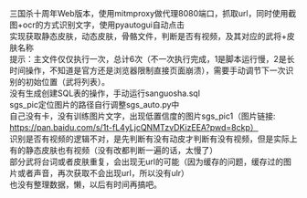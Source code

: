 三国杀十周年Web版本，使用mitmproxy做代理8080端口，抓取url，同时使用截图+ocr的方式识别文字，使用pyautogui自动点击  
实现获取静态皮肤，动态皮肤，骨骼文件，判断是否有视频，及其对应的武将+皮肤名称  
提示：主文件仅仅执行一次，总计6次（不一次执行完成，1是脚本运行慢，2是长时间操作，不知道是官方还是浏览器限制直接页面崩溃），需要手动调节下一次识别的初始位置（武将列表）。   
没有生成创建SQL表的操作，手动运行sanguosha.sql     
sgs_pic定位图片的路径自行调整sgs_auto.py中    
自己没有卡，没有训练图片文字，出现低置信度的图片sgs_pic1（图片链接: https://pan.baidu.com/s/1t-fL4yLjcQNMTzvDKizEEA?pwd=8ckp）        
识别是否有视频的逻辑不对，是先判断有没有动皮才判断有没有视频，但是实际上有的静态皮肤也有视频（没有改都判断一遍的话，太慢了）  
部分武将台词或者皮肤重复，会出现无url的可能（因为缓存的问题，缓存过的图片或者声音，再次获取不会出现url，所以没有ulr）   
也没有整理数据，懒，以后有时间再搞吧。  

